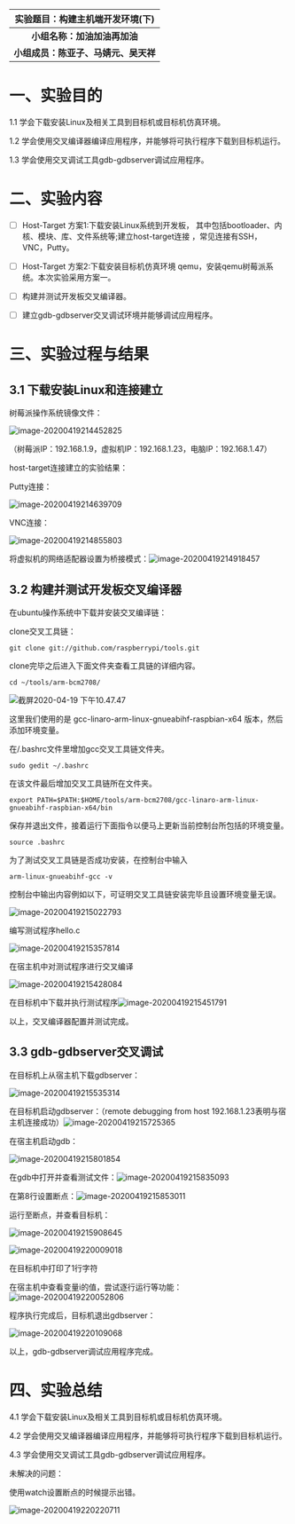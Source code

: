 |   实验题目：构建主机端开发环境(下)   |
| :----------------------------------: |
|     **小组名称：加油加油再加油**     |
| **小组成员：陈亚子、马婧元、吴天祥** |



# 一、实验目的

1.1 学会下载安装Linux及相关工具到目标机或目标机仿真环境。

1.2 学会使用交叉编译器编译应用程序，并能够将可执行程序下载到目标机运行。

1.3 学会使用交叉调试工具gdb-gdbserver调试应用程序。

# 二、实验内容

- [ ] Host-Target 方案1:下载安装Linux系统到开发板， 其中包括bootloader、内核、模块、库、文件系统等;建立host-target连接 ，常见连接有SSH， VNC，Putty。

- [ ] Host-Target 方案2:下载安装目标机仿真环境 qemu，安装qemu树莓派系统。本次实验采用方案一。

- [ ] 构建并测试开发板交叉编译器。

- [ ] 建立gdb-gdbserver交叉调试环境并能够调试应用程序。



# 三、实验过程与结果

## 3.1 下载安装Linux和连接建立

树莓派操作系统镜像文件：

![image-20200419214452825](https://tva1.sinaimg.cn/large/007S8ZIlgy1gdzeu04xuej30n20100vp.jpg)

（树莓派IP：192.168.1.9，虚拟机IP：192.168.1.23，电脑IP：192.168.1.47）

host-target连接建立的实验结果：

Putty连接：

![image-20200419214639709](https://tva1.sinaimg.cn/large/007S8ZIlgy1gdzevtmkc1j30n20emnpd.jpg)

VNC连接：

![image-20200419214855803](https://tva1.sinaimg.cn/large/007S8ZIlgy1gdzey6l671j30n20g8u0x.jpg)

将虚拟机的网络适配器设置为桥接模式：![image-20200419214918457](https://tva1.sinaimg.cn/large/007S8ZIlgy1gdzeyk9kxij30bk010myi.jpg)

## 3.2 构建并测试开发板交叉编译器

在ubuntu操作系统中下载并安装交叉编译链：

clone交叉工具链：

```
git clone git://github.com/raspberrypi/tools.git
```

clone完毕之后进入下面文件夹查看工具链的详细内容。

```
cd ~/tools/arm-bcm2708/
```

![截屏2020-04-19 下午10.47.47](https://tva1.sinaimg.cn/large/007S8ZIlgy1gdzgnpiampj31i8020gm4.jpg)

这里我们使用的是 gcc-linaro-arm-linux-gnueabihf-raspbian-x64 版本，然后添加环境变量。

在/.bashrc文件里增加gcc交叉工具链文件夹。

```
sudo gedit ~/.bashrc
```

在该文件最后增加交叉工具链所在文件夹。

```
export PATH=$PATH:$HOME/tools/arm-bcm2708/gcc-linaro-arm-linux-gnueabihf-raspbian-x64/bin
```

保存并退出文件，接着运行下面指令以便马上更新当前控制台所包括的环境变量。

```
source .bashrc
```

为了測试交叉工具链是否成功安装，在控制台中输入

```
arm-linux-gnueabihf-gcc -v
```

 控制台中输出内容例如以下，可证明交叉工具链安装完毕且设置环境变量无误。

![image-20200419215022793](https://tva1.sinaimg.cn/large/007S8ZIlgy1gdzezojh5vj30n406skd6.jpg)

编写测试程序hello.c

![image-20200419215357814](https://tva1.sinaimg.cn/large/007S8ZIlgy1gdzf3emsbnj30bo06e7ei.jpg)

在宿主机中对测试程序进行交叉编译

![image-20200419215428084](https://tva1.sinaimg.cn/large/007S8ZIlgy1gdzf3y9yhcj30me00umzi.jpg)

在目标机中下载并执行测试程序![image-20200419215451791](https://tva1.sinaimg.cn/large/007S8ZIlgy1gdzf4c8zjaj30n4060dz3.jpg)

以上，交叉编译器配置并测试完成。

## 3.3 gdb-gdbserver交叉调试

在目标机上从宿主机下载gdbserver：

![image-20200419215535314](https://tva1.sinaimg.cn/large/007S8ZIlgy1gdzf53p2x1j30n402gjz2.jpg)

在目标机启动gdbserver：（remote debugging from host 192.168.1.23表明与宿主机连接成功）![image-20200419215725365](https://tva1.sinaimg.cn/large/007S8ZIlgy1gdzf70gtrmj30n403ctja.jpg)

在宿主机启动gdb：

![image-20200419215801854](https://tva1.sinaimg.cn/large/007S8ZIlgy1gdzf7noi5yj30n40eknpd.jpg)

在gdb中打开并查看测试文件：![image-20200419215835093](https://tva1.sinaimg.cn/large/007S8ZIlgy1gdzf88tcegj30mc0c2b29.jpg)

在第8行设置断点：![image-20200419215853011](https://tva1.sinaimg.cn/large/007S8ZIlgy1gdzf8j3cvyj30n4028jyc.jpg)

运行至断点，并查看目标机：

![image-20200419215908645](https://tva1.sinaimg.cn/large/007S8ZIlgy1gdzf8szfmzj30n4074nk1.jpg)

![image-20200419220009018](https://tva1.sinaimg.cn/large/007S8ZIlgy1gdzf9ukdb2j30lw044gy0.jpg)

在目标机中打印了1行字符

在宿主机中查看变量i的值，尝试逐行运行等功能：![image-20200419220052806](https://tva1.sinaimg.cn/large/007S8ZIlgy1gdzfam2l3zj30n402u7d8.jpg)

程序执行完成后，目标机退出gdbserver：

![image-20200419220109068](https://tva1.sinaimg.cn/large/007S8ZIlgy1gdzfavwtc9j30n40764lk.jpg)

以上，gdb-gdbserver调试应用程序完成。

# 四、实验总结

4.1 学会下载安装Linux及相关工具到目标机或目标机仿真环境。

4.2 学会使用交叉编译器编译应用程序，并能够将可执行程序下载到目标机运行。

4.3 学会使用交叉调试工具gdb-gdbserver调试应用程序。

未解决的问题：

使用watch设置断点的时候提示出错。

![image-20200419220220711](https://tva1.sinaimg.cn/large/007S8ZIlgy1gdzfc4vp2tj30n402cjyp.jpg)

